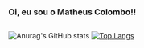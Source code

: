 
### Oi, eu sou o Matheus Colombo!!

##

![Anurag's GitHub stats](https://github-readme-stats.vercel.app/api?username=mathcolombo&show_icons=true&theme=tokyonight&locale=pt-br)
[![Top Langs](https://github-readme-stats.vercel.app/api/top-langs/?username=mathcolombo&layout=compact&theme=tokyonight&locale=pt-br)](https://github.com/mathcolombo/github-readme-stats)

##

##
